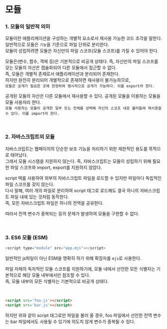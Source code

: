 # 모듈

### 1. 모듈의 일반적 의미

모듈이란 애플리케이션을 구성하는 개별적 요소로서 재사용 가능한 코드 조각을 말한다. <br>
일반적으로 모듈은 `기능`을 기준으로 파일 단위로 분리한다. <br>
모듈이 성립하려면 모듈은 자신만의 파일 스코프(모듈 스코프)를 가질 수 있어야 한다.

모듈은(변수, 함수, 객체 등)은 기본적으로 비공개 상태다. 즉, 자신만의 파일 스코프를 갖는 모듈의 자산은 캡슐화되어 다른 모듈에서 접근할 수 없다. <br>
즉, 모듈은 개별적 존재로서 애플리케이션과 분리되어 존재한다.<br>
하지만 완전히 분리되어 개별적으로 존재하면 재사용이 불가능하므로, <br>`모듈은 공개가 필요한 곳에 한정하여 명시적으로 공개가 가능하다. 이를 export라 한다.`

공개된 모듈의 자산은 다른 모듈에서 재사용할 수 있다. 공개된 모듈을 이용하는 모듈을 모듈 사용자라 한다. <br>
`모듈 사용자는 모듈이 공개한 일부 또는 전체를 성택해 자신의 스코프 내로 불러들여 재사용할 수 있다. 이를 import라 한다.`

<br>

### 2. 자바스크립트의 모듈

자바스크립트는 웹페이지의 단순한 보조 기능을 처리하기 위한 제한적인 용도를 목적으로 태어났다. <br>
그래서 모듈 시스템을 지원하지 않는다. 즉, 자바스크립트는 모듈이 성립하기 위해 필요한 파일 스코프와 import, export를 지원하지 않았다.

script 택를 사용하여 외부의 자바스크립트 파일을 로드할 수 있지만 파일마다 독립적인 파일 스코프를 갖지 않는다. <br>
다시 말해, 여러 개의 파일로 분리하여 script 태그로 로드해도 결국 하나의 자바스크립트 파일 내에 있는 것처럼 동작한다. <br>
즉, 모든 자바스크립트 파일은 하나의 전역을 공유한다. <br>

따라서 전역 변수가 중복되는 등의 문제가 발생하여 모듈을 구현할 수 없다.

<br>

### 3. ES6 모듈 (ESM)

```js
<script type="module" src="app.mjs"></script>
```

일반적인 js파일이 아닌 ESM을 명확히 하기 위해 확장자를 `mjs`로 사용한다.

파일 자체의 독자적인 모듈 스코프를 지원하기에, 모듈 내에서 선언한 모든 식별자는 기본적으로 해당 모듈 내부에서만 참조할 수 있다.<br>
즉, 모듈 내부의 모든 식별자는 기본적으로 비공개 상태다.

<br>

```md
<script src='foo.js'></script>
<script src='bar.js'></script>
```

하지만 위와 같이 script 태그로만 파일을 불러 올 경우, foo 파일에서 선언한 전역 변수는 bar 파일에서도 사용될 수 있기에 의도치 않게 변수가 중복될 수 있다.
